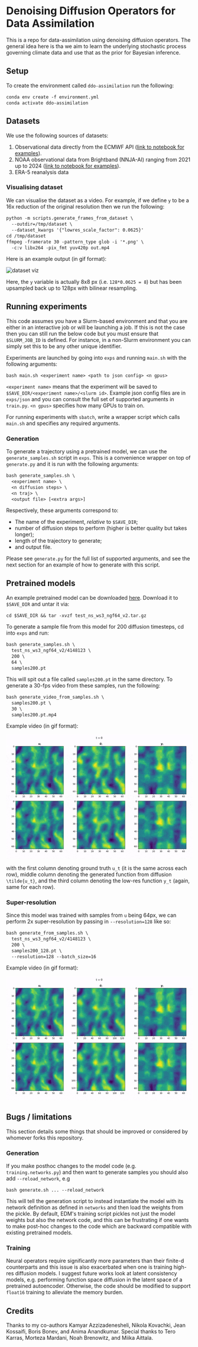 # Denoising Diffusion Operators for Data Assimilation

This is a repo for data-assimilation using denoising diffusion operators. The general idea here is tha we aim to learn the underlying stochastic process governing climate data and use that as the prior for Bayesian inference.

## Setup

To create the environment called `ddo-assimilation` run the following:

```
conda env create -f environment.yml
conda activate ddo-assimilation
```

## Datasets

We use the following sources of datasets:

1. Observational data directly from the ECMWF API ([link to notebook for examples](./notebooks/ecmwf.ipynb)).
2. NOAA observational data from Brightband (NNJA-AI) ranging from 2021 up to 2024 ([link to notebook for examples](./notebooks/nnja.ipynb)).
3. ERA-5 reanalysis data

### Visualising dataset

We can visualise the dataset as a video. For example, if we define `y` to be a 16x reduction of the original resolution then we run the following:

```
python -m scripts.generate_frames_from_dataset \
  --outdir=/tmp/dataset \
  --dataset_kwargs '{"lowres_scale_factor": 0.0625}'
cd /tmp/dataset
ffmpeg -framerate 30 -pattern_type glob -i '*.png' \
  -c:v libx264 -pix_fmt yuv420p out.mp4
```

Here is an example output (in gif format):

![dataset viz](media/dataset.gif)

Here, the `y` variable is actually 8x8 px (i.e. `128*0.0625 = 8`) but has been upsampled back up to 128px with bilinear resampling.

## Running experiments

This code assumes you have a Slurm-based environment and that you are either in an interactive job or will be launching a job. If this is not the case then you can still run the below code but you must ensure that `$SLURM_JOB_ID` is defined. For instance, in a non-Slurm environment you can simply set this to be any other unique identifier.

Experiments are launched by going into `exps` and running `main.sh` with the following arguments:

```
bash main.sh <experiment name> <path to json config> <n gpus>
```

`<experiment name>` means that the experiment will be saved to `$SAVE_DIR/<experiment name>/<slurm id>`. Example json config files are in `exps/json` and you can consult the full set of supported arguments in `train.py`. `<n gpus>` specifies how many GPUs to train on.

For running experiments with `sbatch`, write a wrapper script which calls `main.sh` and specifies any required arguments.

### Generation

To generate a trajectory using a pretrained model, we can use the `generate_samples.sh` script in `exps`. This is a convenience wrapper on top of `generate.py` and it is run with the following arguments:

```
bash generate_samples.sh \
  <experiment name> \
  <n diffusion steps> \
  <n traj> \
  <output file> [<extra args>]
```

Respectively, these arguments correspond to:

- The name of the experiment, _relative_ to `$SAVE_DIR`;
- number of diffusion steps to perform (higher is better quality but takes longer);
- length of the trajectory to generate;
- and output file.

Please see `generate.py` for the full list of supported arguments, and see the next section for an example of how to generate with this script.

## Pretrained models

An example pretrained model can be downloaded [here](https://drive.google.com/file/d/1lpH6WVPqjZU1qNCH_2aWejU834mo6Urj/view?usp=drive_link). Download it to `$SAVE_DIR` and untar it via:

```
cd $SAVE_DIR && tar -xvzf test_ns_ws3_ngf64_v2.tar.gz
```

To generate a sample file from this model for 200 diffusion timesteps, cd into `exps` and run:

```
bash generate_samples.sh \
  test_ns_ws3_ngf64_v2/4148123 \
  200 \
  64 \
  samples200.pt
```

This will spit out a file called `samples200.pt` in the same directory. To generate a 30-fps video from these samples, run the following:

```
bash generate_video_from_samples.sh \
  samples200.pt \
  30 \
  samples200.pt.mp4
```

Example video (in gif format):

![generated viz](media/generated.gif)

with the first column denoting ground truth `u_t` (it is the same across each row), middle column denoting the generated function from diffusion `\tilde{u_t}`, and the third column denoting the low-res function `y_t` (again, same for each row).

### Super-resolution

Since this model was trained with samples from `u` being 64px, we can perform 2x super-resolution by passing in `--resolution=128` like so:

```
bash generate_from_samples.sh \
  test_ns_ws3_ngf64_v2/4148123 \
  200 \
  samples200_128.pt \
  --resolution=128 --batch_size=16
```

Example video (in gif format):

![generated viz](media/generated128.gif)

## Bugs / limitations

This section details some things that should be improved or considered by whomever forks this repository.

### Generation

If you make posthoc changes to the model code (e.g. `training.networks.py`) and then want to generate samples you should also add `--reload_network`, e.g

```
bash generate.sh ... --reload_network
```

This will tell the generation script to instead instantiate the model with its network definition as defined in `networks` and then load the weights from the pickle. By default, EDM's training script pickles not just the model weights but also the network code, and this can be frustrating if one wants to make post-hoc changes to the code which are backward compatible with existing pretrained models.

### Training

Neural operators require significantly more parameters than their finite-d counterparts and this issue is also exacerbated when one is training high-res diffusion models. I suggest future works look at latent consistency models, e.g. performing function space diffusion in the latent space of a pretrained autoencoder. Otherwise, the code should be modified to support `float16` training to alleviate the memory burden.

## Credits

Thanks to my co-authors Kamyar Azzizadenesheli, Nikola Kovachki, Jean Kossaifi, Boris Bonev, and Anima Anandkumar. Special thanks to Tero Karras, Morteza Mardani, Noah Brenowitz, and Miika Aittala.

